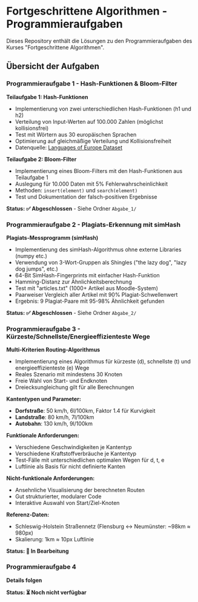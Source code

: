 # Fortgeschrittene Algorithmen - Programmieraufgaben

Dieses Repository enthält die Lösungen zu den Programmieraufgaben des Kurses "Fortgeschrittene Algorithmen".

## Übersicht der Aufgaben

### Programmieraufgabe 1 - Hash-Funktionen & Bloom-Filter

**Teilaufgabe 1: Hash-Funktionen**

- Implementierung von zwei unterschiedlichen Hash-Funktionen (h1 und h2)
- Verteilung von Input-Werten auf 100.000 Zahlen (möglichst kollisionsfrei)
- Test mit Wörtern aus 30 europäischen Sprachen
- Optimierung auf gleichmäßige Verteilung und Kollisionsfreiheit
- Datenquelle: [Languages of Europe Dataset](https://www.kaggle.com/datasets/jacekpardyak/languages-of-europe)

**Teilaufgabe 2: Bloom-Filter**

- Implementierung eines Bloom-Filters mit den Hash-Funktionen aus Teilaufgabe 1
- Auslegung für 10.000 Daten mit 5% Fehlerwahrscheinlichkeit
- Methoden: `insert(element)` und `search(element)`
- Test und Dokumentation der falsch-positiven Ergebnisse

**Status: ✅ Abgeschlossen** - Siehe Ordner `Abgabe_1/`

### Programmieraufgabe 2 - Plagiats-Erkennung mit simHash

**Plagiats-Messprogramm (simHash)**

- Implementierung des simHash-Algorithmus ohne externe Libraries (numpy etc.)
- Verwendung von 3-Wort-Gruppen als Shingles ("the lazy dog", "lazy dog jumps", etc.)
- 64-Bit SimHash-Fingerprints mit einfacher Hash-Funktion
- Hamming-Distanz zur Ähnlichkeitsberechnung
- Test mit "articles.txt" (1000+ Artikel aus Moodle-System)
- Paarweiser Vergleich aller Artikel mit 90% Plagiat-Schwellenwert
- Ergebnis: 9 Plagiat-Paare mit 95-98% Ähnlichkeit gefunden

**Status: ✅ Abgeschlossen** - Siehe Ordner `Abgabe_2/`

### Programmieraufgabe 3 - Kürzeste/Schnellste/Energieeffizienteste Wege

**Multi-Kriterien Routing-Algorithmus**

- Implementierung eines Algorithmus für kürzeste (d), schnellste (t) und energieeffizienteste (e) Wege
- Reales Szenario mit mindestens 30 Knoten
- Freie Wahl von Start- und Endknoten
- Dreiecksungleichung gilt für alle Berechnungen

**Kantentypen und Parameter:**

- **Dorfstraße**: 50 km/h, 6l/100km, Faktor 1.4 für Kurvigkeit
- **Landstraße**: 80 km/h, 7l/100km
- **Autobahn**: 130 km/h, 9l/100km

**Funktionale Anforderungen:**

- Verschiedene Geschwindigkeiten je Kantentyp
- Verschiedene Kraftstoffverbräuche je Kantentyp
- Test-Fälle mit unterschiedlichen optimalen Wegen für d, t, e
- Luftlinie als Basis für nicht definierte Kanten

**Nicht-funktionale Anforderungen:**

- Ansehnliche Visualisierung der berechneten Routen
- Gut strukturierter, modularer Code
- Interaktive Auswahl von Start/Ziel-Knoten

**Referenz-Daten:**

- Schleswig-Holstein Straßennetz (Flensburg ↔ Neumünster: ~98km ≈ 980px)
- Skalierung: 1km ≈ 10px Luftlinie

**Status: 🔄 In Bearbeitung**

### Programmieraufgabe 4

**Details folgen**

**Status: ⏳ Noch nicht verfügbar**
